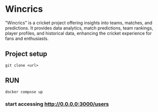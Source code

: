 # Wincrics
"Wincrics" is a cricket project offering insights into teams, matches, and predictions. It provides data analytics, match predictions, team rankings, player profiles, and historical data, enhancing the cricket experience for fans and enthusiasts.

## Project setup
```
git clone <url>
```

## RUN

```
docker compose up
```
### start accessing http://0.0.0.0:3000/users